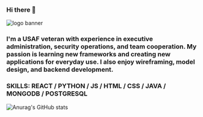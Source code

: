 ### Hi there 👋
![logo banner](https://user-images.githubusercontent.com/86256424/134787088-c441bb47-b26f-44ad-b2e5-5dd7214554ef.png)

### I'm a USAF veteran with experience in executive administration, security operations, and team cooperation. My passion is learning new frameworks and creating new applications for everyday use. I also enjoy wireframing, model design, and backend development.

### SKILLS: REACT / PYTHON / JS / HTML / CSS / JAVA / MONGODB / POSTGRESQL
![Anurag's GitHub stats](https://github-readme-stats.vercel.app/api?username=n001ce&theme=dark&show_icons=true)
